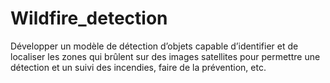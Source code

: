 # Wildfire_detection
Développer un modèle de détection d’objets capable d’identifier et de localiser les zones qui brûlent sur des images satellites pour permettre une détection et un suivi des incendies, faire de la prévention, etc.

